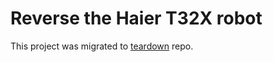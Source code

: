 # Reverse the Haier T32X robot

This project was migrated to [teardown](https://github.com/ciotto/teardown/tree/master/haier-t32x) repo.
